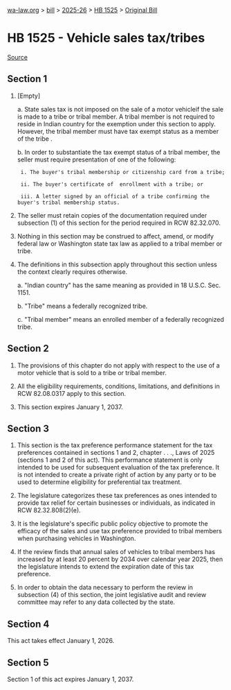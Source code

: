 [wa-law.org](/) > [bill](/bill/) > [2025-26](/bill/2025-26/) > [HB 1525](/bill/2025-26/hb/1525/) > [Original Bill](/bill/2025-26/hb/1525/1/)

# HB 1525 - Vehicle sales tax/tribes

[Source](http://lawfilesext.leg.wa.gov/biennium/2025-26/Pdf/Bills/House%20Bills/1525.pdf)

## Section 1
1. [Empty]

    a. State sales tax is not imposed on the sale of a motor vehicleif the sale is made to a tribe or tribal member. A tribal member is not required to reside in Indian country for the exemption under this section to apply. However, the tribal member must have tax exempt status as a member of the tribe .

    b. In order to substantiate the tax exempt status of a tribal member, the seller must require presentation of one of the following:

        i. The buyer's tribal membership or citizenship card from a tribe;

        ii. The buyer's certificate of  enrollment with a tribe; or

        iii. A letter signed by an official of a tribe confirming the buyer's tribal membership status.

2. The seller must retain copies of the documentation required under subsection (1) of this section for the period required in RCW 82.32.070.

3. Nothing in this section may be construed to affect, amend, or modify federal law or Washington state tax law as applied to a tribal member or tribe.

4. The definitions in this subsection apply throughout this section unless the context clearly requires otherwise.

    a. "Indian country" has the same meaning as provided in 18 U.S.C. Sec. 1151.

    b. "Tribe" means a federally recognized tribe.

    c. "Tribal member" means an enrolled member of a federally recognized tribe.

## Section 2
1. The provisions of this chapter do not apply with respect to the use of a motor vehicle that is sold to a tribe or tribal member.

2. All the eligibility requirements, conditions, limitations, and definitions in RCW 82.08.0317 apply to this section.

3. This section expires January 1, 2037.

## Section 3
1. This section is the tax preference performance statement for the tax preferences contained in sections 1 and 2, chapter . . ., Laws of 2025 (sections 1 and 2 of this act). This performance statement is only intended to be used for subsequent evaluation of the tax preference. It is not intended to create a private right of action by any party or to be used to determine eligibility for preferential tax treatment.

2. The legislature categorizes these tax preferences as ones intended to provide tax relief for certain businesses or individuals, as indicated in RCW 82.32.808(2)(e).

3. It is the legislature's specific public policy objective to promote the efficacy of the sales and use tax preference provided to tribal members when purchasing vehicles in Washington.

4. If the review finds that annual sales of vehicles to tribal members has increased by at least 20 percent by 2034 over calendar year 2025, then the legislature intends to extend the expiration date of this tax preference.

5. In order to obtain the data necessary to perform the review in subsection (4) of this section, the joint legislative audit and review committee may refer to any data collected by the state.

## Section 4
This act takes effect January 1, 2026.

## Section 5
Section 1 of this act expires January 1, 2037.
